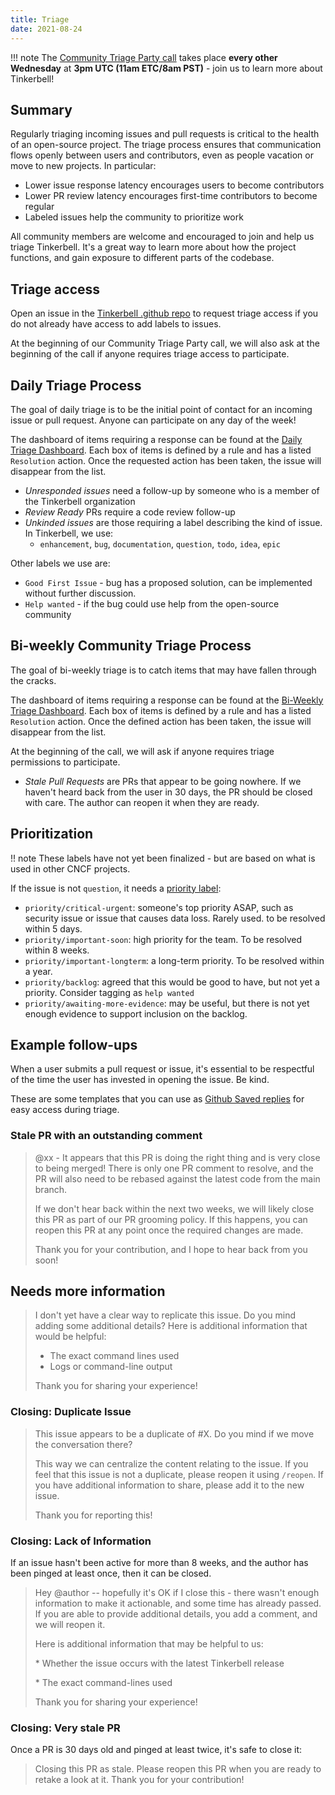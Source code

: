 ```yaml
---
title: Triage
date: 2021-08-24
---
```


!!! note
    The [Community Triage Party call](https://equinix.zoom.us/j/97929441410?pwd=NlRmZzgyTjRPamVLWEl0bTk3WWR4QT09) takes place **every other Wednesday** at **3pm UTC (11am ETC/8am PST)** - join us to learn more about Tinkerbell!

## Summary

Regularly triaging incoming issues and pull requests is critical to the health of an open-source project. The triage process ensures that communication flows openly between users and contributors, even as people vacation or move to new projects. In particular:

* Lower issue response latency encourages users to become contributors
* Lower PR review latency encourages first-time contributors to become regular
* Labeled issues help the community to prioritize work

All community members are welcome and encouraged to join and help us triage Tinkerbell. It's a great way to learn more about how the project functions, and
gain exposure to different parts of the codebase.

## Triage access

Open an issue in the [Tinkerbell .github repo](https://github.com/tinkerbell/.github/issues) to request triage access if you do not already have access to add labels to issues.

At the beginning of our Community Triage Party call, we will also ask at the beginning of the call if anyone requires triage access to participate.

## Daily Triage Process

The goal of daily triage is to be the initial point of contact for an incoming issue or pull request. Anyone can participate on any day of the week!

The dashboard of items requiring a response can be found at the [Daily Triage Dashboard](http://triage.meyu.us:32374/s/daily). Each box of items
is defined by a rule and has a listed `Resolution` action. Once the requested action has been taken, the issue will disappear from the list.

* *Unresponded issues* need a follow-up by someone who is a member of the Tinkerbell organization
* *Review Ready* PRs require a code review follow-up
* *Unkinded issues* are those requiring a label describing the kind of issue. In Tinkerbell, we use:
    * `enhancement`, `bug`, `documentation`, `question`, `todo`, `idea`, `epic`

Other labels we use are:

 * `Good First Issue` - bug has a proposed solution, can be implemented without further discussion.
 * `Help wanted` - if the bug could use help from the open-source community


## Bi-weekly Community Triage Process

The goal of bi-weekly triage is to catch items that may have fallen through the cracks.

The dashboard of items requiring a response can be found at the [Bi-Weekly Triage Dashboard](http://triage.meyu.us:32374/s/weekly). Each box of items
is defined by a rule and has a listed `Resolution` action. Once the defined action has been taken, the issue will disappear from the list.

At the beginning of the call, we will ask if anyone requires triage permissions to participate. 

* *Stale Pull Requests* are PRs that appear to be going nowhere. If we haven't heard back from the user in 30 days, the PR should be closed with care. The author can reopen it when they are ready.


## Prioritization

!! note
   These labels have not yet been finalized - but are based on what is used in other CNCF projects.

If the issue is not `question`, it needs a [priority label](https://github.com/kubernetes/community/blob/master/contributors/guide/issue-triage.md#define-priority):

* `priority/critical-urgent`: someone's top priority ASAP, such as security issue or issue that causes data loss. Rarely used. to be resolved within 5 days.
* `priority/important-soon`: high priority for the team. To be resolved within 8 weeks.
* `priority/important-longterm`: a long-term priority. To be resolved within a year.
* `priority/backlog`: agreed that this would be good to have, but not yet a priority. Consider tagging as `help wanted`
* `priority/awaiting-more-evidence`: may be useful, but there is not yet enough evidence to support inclusion on the backlog.

## Example follow-ups

When a user submits a pull request or issue, it's essential to be respectful of the time the user has invested in opening the issue. Be kind.

These are some templates that you can use as [Github Saved replies](https://docs.github.com/en/github/writing-on-github/working-with-saved-replies/using-saved-replies) for easy access during triage.

### Stale PR with an outstanding comment

> @xx - It appears that this PR is doing the right thing and is very close to being merged! There is only one PR comment to resolve, and the PR will also need to be rebased against the latest code from the main branch.
>
> If we don't hear back within the next two weeks, we will likely close this PR as part of our PR grooming policy. If this happens, you can reopen this PR at any point once the required changes are made.
>
> Thank you for your contribution, and I hope to hear back from you soon!

## Needs more information

> I don't yet have a clear way to replicate this issue. Do you mind adding some additional details? Here is additional information that would be helpful:
>
> * The exact command lines used
> * Logs or command-line output
>
> Thank you for sharing your experience!

### Closing: Duplicate Issue

>This issue appears to be a duplicate of #X. Do you mind if we move the conversation there?
>
>This way we can centralize the content relating to the issue. If you feel that this issue is not a duplicate, please reopen it using `/reopen`. If you have additional information to share, please add it to the new issue.
>
>Thank you for reporting this!

### Closing: Lack of Information

If an issue hasn't been active for more than 8 weeks, and the author has been pinged at least once, then it can be closed.

>Hey @author -- hopefully it's OK if I close this - there wasn't enough information to make it actionable, and some time has already passed. If you are able to provide additional details, you add a comment, and we will reopen it.
>
>Here is additional information that may be helpful to us:
>
>\* Whether the issue occurs with the latest Tinkerbell release
>
>\* The exact command-lines used
>
>Thank you for sharing your experience!


### Closing: Very stale PR

Once a PR is 30 days old and pinged at least twice, it's safe to close it:

> Closing this PR as stale. Please reopen this PR when you are ready to retake a look at it. Thank you for your contribution!
